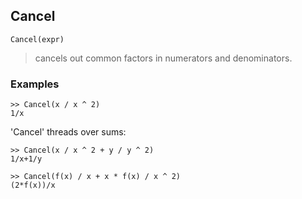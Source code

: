 ## Cancel
```
Cancel(expr)
```

> cancels out common factors in numerators and denominators.

### Examples
```
>> Cancel(x / x ^ 2)
1/x
```

'Cancel' threads over sums:
```
>> Cancel(x / x ^ 2 + y / y ^ 2)
1/x+1/y
 
>> Cancel(f(x) / x + x * f(x) / x ^ 2)
(2*f(x))/x
```